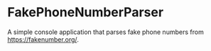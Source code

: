 # FakePhoneNumberParser

A simple console application that parses fake phone numbers from https://fakenumber.org/.
